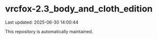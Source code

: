 # vrcfox-2.3_body_and_cloth_edition

Last updated: 2025-06-30 14:00:44

This repository is automatically maintained.
